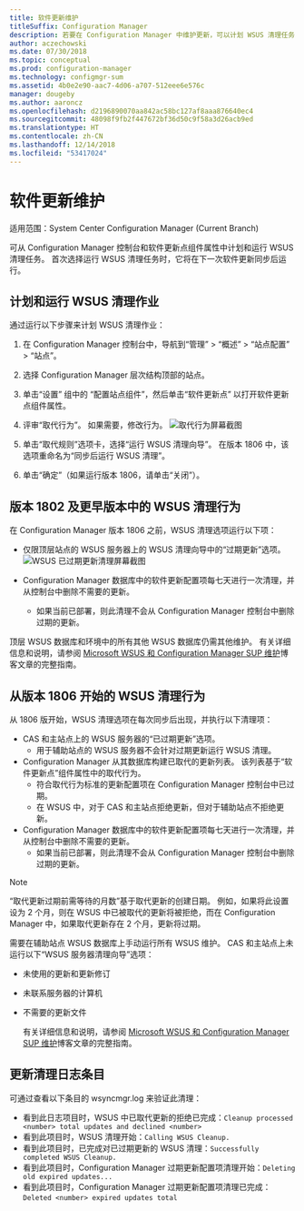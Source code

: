 ```yaml
---
title: 软件更新维护
titleSuffix: Configuration Manager
description: 若要在 Configuration Manager 中维护更新，可以计划 WSUS 清理任务，也可以手动运行它。
author: aczechowski
ms.date: 07/30/2018
ms.topic: conceptual
ms.prod: configuration-manager
ms.technology: configmgr-sum
ms.assetid: 4b0e2e90-aac7-4d06-a707-512eee6e576c
manager: dougeby
ms.author: aaroncz
ms.openlocfilehash: d2196890070aa842ac58bc127af8aaa876640ec4
ms.sourcegitcommit: 48098f9fb2f447672bf36d50c9f58a3d26acb9ed
ms.translationtype: HT
ms.contentlocale: zh-CN
ms.lasthandoff: 12/14/2018
ms.locfileid: "53417024"
---
```

# <a name="software-updates-maintenance"></a>软件更新维护

适用范围：System Center Configuration Manager (Current Branch)

可从 Configuration Manager 控制台和软件更新点组件属性中计划和运行 WSUS 清理任务。 首次选择运行 WSUS 清理任务时，它将在下一次软件更新同步后运行。  

## <a name="to-schedule-and-run-the-wsus-cleanup-job"></a>计划和运行 WSUS 清理作业 
通过运行以下步骤来计划 WSUS 清理作业：   

1.  在 Configuration Manager 控制台中，导航到“管理” > “概述” > “站点配置” > “站点”。 
2. 选择 Configuration Manager 层次结构顶部的站点。 

3.  单击“设置”  组中的  “配置站点组件”，然后单击“软件更新点”  以打开软件更新点组件属性。  

4. 评审“取代行为”。 如果需要，修改行为。 
![取代行为屏幕截图](media/sccm-supersedence-behavior.PNG)

5.  单击“取代规则”选项卡，选择“运行 WSUS 清理向导”。 在版本 1806 中，该选项重命名为“同步后运行 WSUS 清理”。 
 
6. 单击“确定”（如果运行版本 1806，请单击“关闭”）。

## <a name="wsus-cleanup-behavior-in-version-1802-and-earlier"></a>版本 1802 及更早版本中的 WSUS 清理行为
在 Configuration Manager 版本 1806 之前，WSUS 清理选项运行以下项： 
- 仅限顶层站点的 WSUS 服务器上的 WSUS 清理向导中的“过期更新”选项。 
![WSUS 已过期更新清理屏幕截图](media/wsus-cleanup-expired.PNG)

-  Configuration Manager 数据库中的软件更新配置项每七天进行一次清理，并从控制台中删除不需要的更新。 
   - 如果当前已部署，则此清理不会从 Configuration Manager 控制台中删除过期的更新。 

顶层 WSUS 数据库和环境中的所有其他 WSUS 数据库仍需其他维护。 有关详细信息和说明，请参阅 [Microsoft WSUS 和 Configuration Manager SUP 维护](https://blogs.technet.microsoft.com/configurationmgr/2016/01/26/the-complete-guide-to-microsoft-wsus-and-configuration-manager-sup-maintenance/)博客文章的完整指南。 


## <a name="wsus-cleanup-behavior-starting-in-version-1806"></a>从版本 1806 开始的 WSUS 清理行为
从 1806 版开始，WSUS 清理选项在每次同步后出现，并执行以下清理项：<!--1357898 -->
- CAS 和主站点上的 WSUS 服务器的“已过期更新”选项。
    - 用于辅助站点的 WSUS 服务器不会针对过期更新运行 WSUS 清理。 
- Configuration Manager 从其数据库构建已取代的更新列表。 该列表基于“软件更新点”组件属性中的取代行为。 
    - 符合取代行为标准的更新配置项在 Configuration Manager 控制台中已过期。
    - 在 WSUS 中，对于 CAS 和主站点拒绝更新，但对于辅助站点不拒绝更新。
- Configuration Manager 数据库中的软件更新配置项每七天进行一次清理，并从控制台中删除不需要的更新。 
    - 如果当前已部署，则此清理不会从 Configuration Manager 控制台中删除过期的更新。 

> [!NOTE]
> “取代更新过期前需等待的月数”基于取代更新的创建日期。 例如，如果将此设置设为 2 个月，则在 WSUS 中已被取代的更新将被拒绝，而在 Configuration Manager 中，如果取代更新存在 2 个月，更新将过期。 

需要在辅助站点 WSUS 数据库上手动运行所有 WSUS 维护。 CAS 和主站点上未运行以下“WSUS 服务器清理向导”选项：

- 未使用的更新和更新修订
- 未联系服务器的计算机
- 不需要的更新文件

  有关详细信息和说明，请参阅 [Microsoft WSUS 和 Configuration Manager SUP 维护](https://blogs.technet.microsoft.com/configurationmgr/2016/01/26/the-complete-guide-to-microsoft-wsus-and-configuration-manager-sup-maintenance/)博客文章的完整指南。 

## <a name="updates-cleanup-log-entries"></a>更新清理日志条目
 
可通过查看以下条目的 wsyncmgr.log 来验证此清理： 
  - 看到此日志项目时，WSUS 中已取代更新的拒绝已完成：`Cleanup processed <number> total updates and declined <number>`
  - 看到此项目时，WSUS 清理开始：`Calling WSUS Cleanup.`
  - 看到此项目时，已完成对已过期更新的 WSUS 清理：`Successfully completed WSUS Cleanup.`
  - 看到此项目时，Configuration Manager 过期更新配置项清理开始：`Deleting old expired updates...`
  - 看到此项目时，Configuration Manager 过期更新配置项清理已完成：`Deleted <number> expired updates total`
